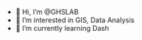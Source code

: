 - 👋 Hi, I’m @GHSLAB
- 👀 I’m interested in GIS, Data Analysis
- 🌱 I’m currently learning Dash

<!---
GHSLAB/GHSLAB is a ✨ special ✨ repository because its `README.md` (this file) appears on your GitHub profile.
You can click the Preview link to take a look at your changes.
--->
